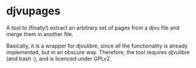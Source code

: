 djvupages
=========

A tool to (finally!) extract an arbitrary set of pages from a djvu file and merge them in another file.

Basically, it is a wrapper for djvulibre, since all the functionality is already implemented, but in an obscure way.
Therefore, the tool requires djvulibre (and bash :), and is licenced under GPLv2.